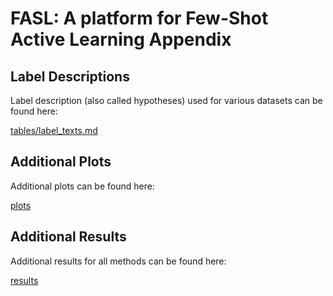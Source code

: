 # FASL: A platform for Few-Shot Active Learning Appendix

## Label Descriptions

Label description (also called hypotheses) used for various datasets can be found here:

[tables/label_texts.md](tables/label_texts.md)

## Additional Plots

Additional plots can be found here:

[plots](plots.md)

## Additional Results

Additional results for all methods can be found here:

[results](results.md)